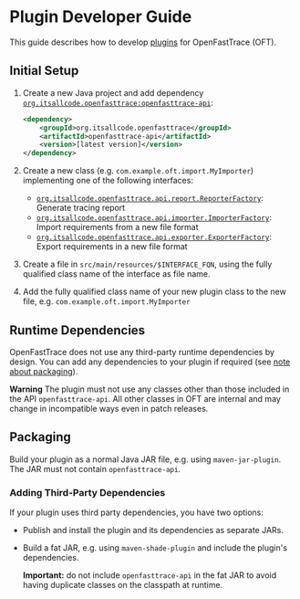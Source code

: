 # Plugin Developer Guide

This guide describes how to develop [plugins](plugins.md) for OpenFastTrace (OFT).

## Initial Setup

1. Create a new Java project and add dependency [`org.itsallcode.openfasttrace:openfasttrace-api`](https://search.maven.org/artifact/org.itsallcode.openfasttrace/openfasttrace-api):
   ```xml
   <dependency>
       <groupId>org.itsallcode.openfasttrace</groupId>
       <artifactId>openfasttrace-api</artifactId>
       <version>[latest version]</version>
   </dependency>
   ```

2. Create a new class (e.g. `com.example.oft.import.MyImporter`) implementing one of the following interfaces:
   * [`org.itsallcode.openfasttrace.api.report.ReporterFactory`](https://github.com/itsallcode/openfasttrace/blob/main/api/src/main/java/org/itsallcode/openfasttrace/api/report/ReporterFactory.java): Generate tracing report
   * [`org.itsallcode.openfasttrace.api.importer.ImporterFactory`](https://github.com/itsallcode/openfasttrace/blob/main/api/src/main/java/org/itsallcode/openfasttrace/api/importer/ImporterFactory.java): Import requirements from a new file format
   * [`org.itsallcode.openfasttrace.api.exporter.ExporterFactory`](https://github.com/itsallcode/openfasttrace/blob/main/api/src/main/java/org/itsallcode/openfasttrace/api/exporter/ExporterFactory.java): Export requirements in a new file format

3. Create a file in `src/main/resources/$INTERFACE_FQN`, using the fully qualified class name of the interface as file name.

4. Add the fully qualified class name of your new plugin class to the new file, e.g. `com.example.oft.import.MyImporter`

## Runtime Dependencies

OpenFastTrace does not use any third-party runtime dependencies by design. You can add any dependencies to your plugin if required (see [note about packaging](#adding-third-party-dependencies)).

**Warning** The plugin must not use any classes other than those included in the API `openfasttrace-api`. All other classes in OFT are internal and may change in incompatible ways even in patch releases.

## Packaging

Build your plugin as a normal Java JAR file, e.g. using `maven-jar-plugin`. The JAR must not contain `openfasttrace-api`.

### Adding Third-Party Dependencies

If your plugin uses third party dependencies, you have two options:
* Publish and install the plugin and its dependencies as separate JARs.
* Build a fat JAR, e.g. using `maven-shade-plugin` and include the plugin's dependencies.

   **Important:** do not include `openfasttrace-api` in the fat JAR to avoid having duplicate classes on the classpath at runtime.

